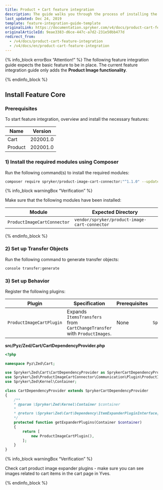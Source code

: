 ```yaml
---
title: Product + Cart feature integration
description: The guide walks you through the process of installing the Product and Cart features in your project.
last_updated: Dec 24, 2019
template: feature-integration-guide-template
originalLink: https://documentation.spryker.com/v4/docs/product-cart-feature-integration
originalArticleId: 9eae3383-d6ce-447c-a7d2-231e50bb477d
redirect_from:
  - /v4/docs/product-cart-feature-integration
  - /v4/docs/en/product-cart-feature-integration
---
```


{% info_block errorBox “Attention!” %}
The following feature integration guide expects the basic feature to be in place. The current feature integration guide only adds the **Product Image functionality**.

{% endinfo_block %}

## Install Feature Core

### Prerequisites

To start feature integration, overview and install the necessary features:

| Name | Version |
| --- | --- |
| Cart | 202001.0 |
| Product | 202001.0 |

### 1) Install the required modules using Composer

Run the following command(s) to install the required modules:

```bash
composer require spryker/product-image-cart-connector:"^1.1.0" --update-with-dependencies
```

{% info_block warningBox “Verification” %}
    
Make sure that the following modules have been installed:
    
| Module | Expected Directory |
| --- | --- |
| `ProductImageCartConnector` | `vendor/spryker/product-image-cart-connector` |

{% endinfo_block %}

### 2) Set up Transfer Objects

Run the following command to generate transfer objects:

```bash
console transfer:generate
```

### 3) Set up Behavior

Register the following plugins:

| Plugin | Specification | Prerequisites | Namespace |
| --- | --- | --- | --- |
| `ProductImageCartPlugin` | Expands `ItemsTransfers` from `CartChangeTransfer` with `ProductImages`. | None | `Spryker\Zed\ProductImageCartConnector\Communication\Plugin` |

**src/Pyz/Zed/Cart/CartDependencyProvider.php**
    
```php
<?php
 
namespace Pyz\Zed\Cart;
 
use Spryker\Zed\Cart\CartDependencyProvider as SprykerCartDependencyProvider;
use Spryker\Zed\ProductImageCartConnector\Communication\Plugin\ProductImageCartPlugin;
use Spryker\Zed\Kernel\Container;
 
class CartDependencyProvider extends SprykerCartDependencyProvider
{
	/**
	* @param \Spryker\Zed\Kernel\Container $container
	*
	* @return \Spryker\Zed\Cart\Dependency\ItemExpanderPluginInterface[]
	*/
	protected function getExpanderPlugins(Container $container)
	{
		return [
			new ProductImageCartPlugin(),
		];
	}
}
```

{% info_block warningBox “Verification” %}

Check cart product image expander plugins - make sure you can see images related to cart items in the cart page in Yves. 

{% endinfo_block %}
